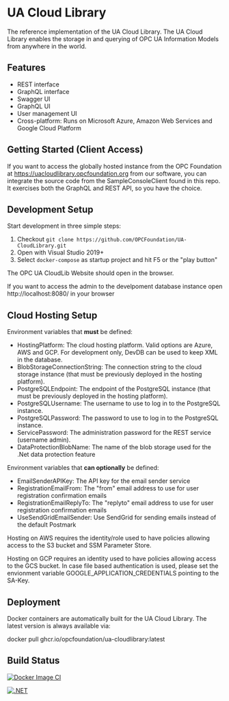 # UA Cloud Library

The reference implementation of the UA Cloud Library. The UA Cloud Library enables the storage in and querying of OPC UA Information Models from anywhere in the world.

## Features

* REST interface
* GraphQL interface
* Swagger UI
* GraphQL UI
* User management UI
* Cross-platform: Runs on Microsoft Azure, Amazon Web Services and Google Cloud Platform

## Getting Started (Client Access)

If you want to access the globally hosted instance from the OPC Foundation at https://uacloudlibrary.opcfoundation.org from our software, you can integrate the source code from the SampleConsoleClient found in this repo. It exercises both the GraphQL and REST API, so you have the choice.

## Development Setup

Start development in three simple steps:

1. Checkout ``git clone https://github.com/OPCFoundation/UA-CloudLibrary.git``
2. Open with Visual Studio 2019+
3. Select ``docker-compose`` as startup project and hit F5 or the "play button"

The OPC UA CloudLib Website should open in the browser.

If you want to access the admin to the develpoment database instance open http://localhost:8080/ in your browser


## Cloud Hosting Setup

Environment variables that **must** be defined:

* HostingPlatform: The cloud hosting platform. Valid options are Azure, AWS and GCP. For development only, DevDB can be used to keep XML in the database.
* BlobStorageConnectionString: The connection string to the cloud storage instance (that must be previously deployed in the hosting platform).
* PostgreSQLEndpoint: The endpoint of the PostgreSQL instance (that must be previously deployed in the hosting platform).
* PostgreSQLUsername: The username to use to log in to the PostgreSQL instance.
* PostgreSQLPassword: The password to use to log in to the PostgreSQL instance.
* ServicePassword: The administration password for the REST service (username admin).
* DataProtectionBlobName: The name of the blob storage used for the .Net data protection feature

Environment variables that **can optionally** be defined:

* EmailSenderAPIKey: The API key for the email sender service
* RegistrationEmailFrom: The "from" email address to use for user registration confirmation emails
* RegistrationEmailReplyTo: The "replyto" email address to use for user registration confirmation emails
* UseSendGridEmailSender: Use SendGrid for sending emails instead of the default Postmark

Hosting on AWS requires the identity/role used to have policies allowing access to the S3 bucket and SSM Parameter Store.

Hosting on GCP requires an identity used to have policies allowing access to the GCS bucket.
In case file based authentication is used, please set the envionment variable GOOGLE_APPLICATION_CREDENTIALS pointing to the SA-Key.

## Deployment

Docker containers are automatically built for the UA Cloud Library. The latest version is always available via:

docker pull ghcr.io/opcfoundation/ua-cloudlibrary:latest

## Build Status

[![Docker Image CI](https://github.com/OPCFoundation/UA-CloudLibrary/actions/workflows/docker.yml/badge.svg)](https://github.com/OPCFoundation/UA-CloudLibrary/actions/workflows/docker.yml)

[![.NET](https://github.com/OPCFoundation/UA-CloudLibrary/actions/workflows/dotnet.yml/badge.svg)](https://github.com/OPCFoundation/UA-CloudLibrary/actions/workflows/dotnet.yml)

